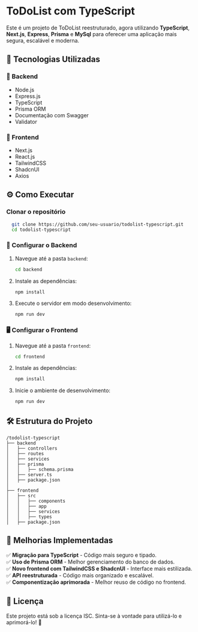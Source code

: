 # ToDoList com TypeScript

Este é um projeto de ToDoList reestruturado, agora utilizando **TypeScript**, **Next.js**, **Express**, **Prisma** e **MySql** para oferecer uma aplicação mais segura, escalável e moderna.

## 🚀 Tecnologias Utilizadas

### 📌 Backend
- Node.js
- Express.js
- TypeScript
- Prisma ORM
- Documentação com Swagger
- Validator

### 🎨 Frontend
- Next.js
- React.js
- TailwindCSS
- ShadcnUI
- Axios

## ⚙️ Como Executar

### Clonar o repositório
```sh
  git clone https://github.com/seu-usuario/todolist-typescript.git
  cd todolist-typescript
```

### 📂 Configurar o Backend
1. Navegue até a pasta `backend`:
   ```sh
   cd backend
   ```
2. Instale as dependências:
   ```sh
   npm install
   ```
3. Execute o servidor em modo desenvolvimento:
   ```sh
   npm run dev
   ```

### 🖥️ Configurar o Frontend
1. Navegue até a pasta `frontend`:
   ```sh
   cd frontend
   ```
2. Instale as dependências:
   ```sh
   npm install
   ```
3. Inicie o ambiente de desenvolvimento:
   ```sh
   npm run dev
   ```

## 🛠️ Estrutura do Projeto
```plaintext
/todolist-typescript
├── backend
│   ├── controllers
│   ├── routes
│   ├── services
│   ├── prisma
│   │   ├── schema.prisma
│   ├── server.ts
│   ├── package.json
│
├── frontend
│   ├── src
│   │   ├── components
│   │   ├── app
│   │   ├── services
│   │   ├── types
│   ├── package.json
```

## 📌 Melhorias Implementadas
✅ **Migração para TypeScript** - Código mais seguro e tipado.  
✅ **Uso de Prisma ORM** - Melhor gerenciamento do banco de dados.  
✅ **Novo frontend com TailwindCSS e ShadcnUI** - Interface mais estilizada.  
✅ **API reestruturada** - Código mais organizado e escalável.  
✅ **Componentização aprimorada** - Melhor reuso de código no frontend.  

## 📜 Licença
Este projeto está sob a licença ISC. Sinta-se à vontade para utilizá-lo e aprimorá-lo! 🚀
